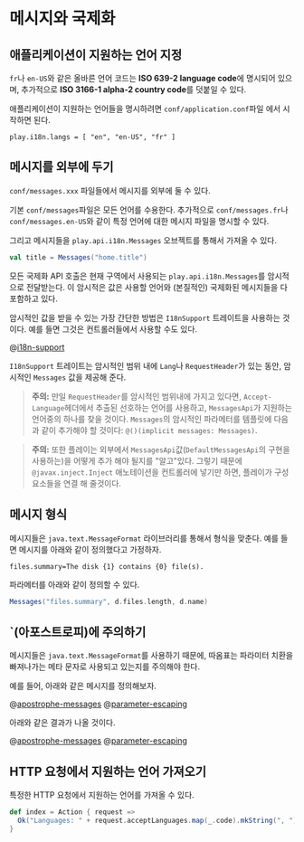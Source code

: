 <!--- Copyright (C) 2009-2015 Typesafe Inc. <http://www.typesafe.com> -->
# 메시지와 국제화

## 애플리케이션이 지원하는 언어 지정

`fr`나 `en-US`와 같은 올바른 언어 코드는 **ISO 639-2 language code**에 명시되어 있으며, 추가적으로 **ISO 3166-1 alpha-2 country code**를 덧붙일 수 있다.

애플리케이션이 지원하는 언어들을 명시하려면 `conf/application.conf`파일 에서 시작하면 된다.

```
play.i18n.langs = [ "en", "en-US", "fr" ]
```

## 메시지를 외부에 두기

`conf/messages.xxx` 파일들에서 메시지를 외부에 둘 수 있다.

기본 `conf/messages`파일은 모든 언어를 수용한다. 추가적으로 `conf/messages.fr`나 `conf/messages.en-US`와 같이 특정 언어에 대한 메시지 파일을 명시할 수 있다.

그리고 메시지들을 `play.api.i18n.Messages` 오브젝트를 통해서 가져올 수 있다.

```scala
val title = Messages("home.title")
```

모든 국제화 API 호출은 현재 구역에서 사용되는 `play.api.i18n.Messages`를 암시적으로 전달받는다. 이 암시적은 값은 사용할 언어와 (본질적인) 국제화된 메시지들을 다 포함하고 있다.

암시적인 값을 받을 수 있는 가장 간단한 방법은 `I18nSupport` 트레이트을 사용하는 것이다. 예를 들면 그것은 컨트롤러들에서 사용할 수도 있다.

@[i18n-support](code/ScalaI18N.scala)

`I18nSupport` 트레이트는 암시적인 범위 내에 `Lang`나 `RequestHeader`가 있는 동안, 암시적인 `Messages` 값을 제공해 준다.

> **주의:** 만일 `RequestHeader`를 암시적인 범위내에 가지고 있다면, `Accept-Language`헤더에서 추출된 선호하는 언어를 사용하고, `MessagesApi`가 지원하는 언어중의 하나를 찾을 것이다. `Messages`의 암시적인 파라메터를 템플릿에 다음과 같이 추가해야 할 것이다: `@()(implicit messages: Messages)`.

> **주의:** 또한 플레이는 외부에서 `MessagesApi`값(`DefaultMessagesApi`의 구현을 사용하는)을 어떻게 추가 해야 될지를 "알고"있다. 그렇기 때문에 `@javax.inject.Inject` 애노테이션을 컨트롤러에 넣기만 하면, 플레이가 구성요소들을 연결 해 줄것이다.

## 메시지 형식

메시지들은 `java.text.MessageFormat` 라이브러리를 통해서 형식을 맞춘다. 예를 들면 메시지를 아래와 같이 정의했다고 가정하자.

```
files.summary=The disk {1} contains {0} file(s).
```

파라메터를 아래와 같이 정의할 수 있다.

```scala
Messages("files.summary", d.files.length, d.name)
```

## `(아포스트로피)에 주의하기

메시지들은 `java.text.MessageFormat`를 사용하기 때문에, 따옴표는 파라미터 치환을 빠져나가는 메타 문자로 사용되고 있는지를 주의해야 한다.

예를 들어, 아래와 같은 메시지를 정의해보자.

@[apostrophe-messages](code/scalaguide/i18n/messages)
@[parameter-escaping](code/scalaguide/i18n/messages)

아래와 같은 결과가 나올 것이다.

@[apostrophe-messages](code/ScalaI18N.scala)
@[parameter-escaping](code/ScalaI18N.scala)

## HTTP 요청에서 지원하는 언어 가져오기

특정한 HTTP 요청에서 지원하는 언어를 가져올 수 있다.

```scala
def index = Action { request =>
  Ok("Languages: " + request.acceptLanguages.map(_.code).mkString(", "))
}
```

